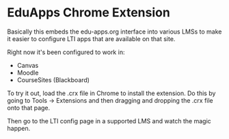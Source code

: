 EduApps Chrome Extension
=========================

Basically this embeds the edu-apps.org
interface into various LMSs to make it easier to
configure LTI apps that are available on that site.

Right now it's been configured to work in:

- Canvas
- Moodle
- CourseSites (Blackboard)

To try it out, load the .crx file in Chrome to 
install the extension. Do this by going to Tools -> Extensions
and then dragging and dropping the .crx file onto
that page.

Then go to the LTI config
page in a supported LMS and watch the magic happen.

